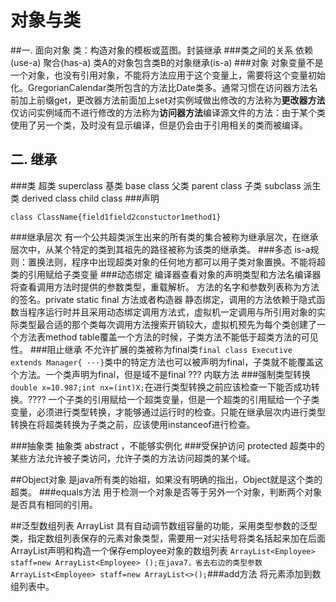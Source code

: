 # 对象与类

##一. 面向对象
类：构造对象的模板或蓝图。封装继承
###类之间的关系
依赖(use-a) 聚合(has-a) 类A的对象包含类B的对象继承(is-a)
###对象
对象变量不是一个对象，也没有引用对象，不能将方法应用于这个变量上，需要将这个变量初始化。GregorianCalendar类所包含的方法比Date类多。通常习惯在访问器方法名前加上前缀get，更改器方法前面加上set对实例域做出修改的方法称为**更改器方法**
仅访问实例域而不进行修改的方法称为**访问器方法**编译源文件的方法：由于某个类使用了另一个类，及时没有显示编译，但是仍会由于引用相关的类而被编译。
## 二. 继承
###类
 超类 superclass 基类 base class 父类 parent class  子类 subclass 派生类 derived class child class
###声明
```
class ClassName{field1field2constuctor1method1}
```
###继承层次
有一个公共超类派生出来的所有类的集合被称为继承层次，在继承层次中，从某个特定的类到其祖先的路径被称为该类的继承类。
###多态
is-a规则：置换法则，程序中出现超类对象的任何地方都可以用子类对象置换。不能将超类的引用赋给子类变量
###动态绑定
编译器查看对象的声明类型和方法名编译器将查看调用方法时提供的参数类型，重载解析。 方法的名字和参数列表称为方法的签名。private static final 方法或者构造器 静态绑定，调用的方法依赖于隐式函数当程序运行时并且采用动态绑定调用方法式，虚拟机一定调用与所引用对象的实际类型最合适的那个类每次调用方法搜索开销较大，虚拟机预先为每个类创建了一个方法表method table覆盖一个方法的时候，子类方法不能低于超类方法的可见性。
###阻止继承
不允许扩展的类被称为final类```final class Executive extends Manager{ ···}```类中的特定方法也可以被声明为final，子类就不能覆盖这个方法。一个类声明为final，但是域不是final ??? 内联方法
###强制类型转换
```double x=10.987;int nx=(int)X;```在进行类型转换之前应该检查一下能否成功转换。???? 一个子类的引用赋给一个超类变量，但是一个超类的引用赋给一个子类变量，必须进行类型转换，才能够通过运行时的检查。只能在继承层次内进行类型转换在将超类转换为子类之前，应该使用instanceof进行检查。

###抽象类
抽象类 abstract ，不能够实例化
###受保护访问
protected 超类中的某些方法允许被子类访问，允许子类的方法访问超类的某个域。

##Object对象
是java所有类的始祖，如果没有明确的指出，Object就是这个类的超类。
###equals方法
用于检测一个对象是否等于另外一个对象，判断两个对象是否具有相同的引用。

##泛型数组列表
ArrayList 具有自动调节数组容量的功能，采用类型参数的泛型类，指定数组列表保存的元素对象类型，需要用一对尖括号将类名括起来加在后面ArrayList<Employee>声明和构造一个保存employee对象的数组列表
```ArrayList<Employee> staff=new ArrayList<Employee> ();在java7，省去右边的类型参数ArrayList<Employee> staff=new ArrayList<>();```###add方法
将元素添加到数组列表中。


